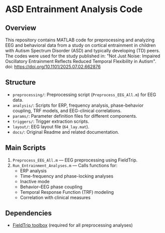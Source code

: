 
# ASD Entrainment Analysis Code

## Overview
This repository contains MATLAB code for preprocessing and analyzing EEG and behavioral data from a study on cortical entrainment in children with Autism Spectrum Disorder (ASD) and typically developing (TD) peers. The codes were used for the study published in: "Not Just Noise: Impaired Oscillatory Entrainment Reflects Reduced Temporal Flexibility in Autism". doi: https://doi.org/10.1101/2025.07.02.662876

## Structure

- `preprocessing/`: Preprocessing script (`Preprocess_EEG_All.m`) for EEG data.
- `analysis/`: Scripts for ERP, frequency analysis, phase-behavior coupling, TRF models, and EEG-clinical correlations.
- `params/`: Parameter definition files for different components.
- `triggers/`: Trigger extraction scripts.
- `layout/`: EEG layout file (`64_lay.mat`).
- `docs/`: Original Readme and related documentation.

## Main Scripts

1. `Preprocess_EEG_All.m` — EEG preprocessing using FieldTrip.
2. `Run_Entrainment_Analyses.m` — Calls functions for:
   - ERP analysis
   - Time-frequency and phase-locking analyses
   - Inactive mode
   - Behavior–EEG phase coupling
   - Temporal Response Function (TRF) modeling
   - Correlation with clinical measures

## Dependencies

- [FieldTrip toolbox](https://www.fieldtriptoolbox.org/) (required for all preprocessing analyses)

